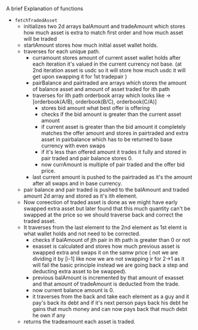 A brief Explanation of functions

* `fetchTradedAsset`
    - initializes two 2d arrays balAmount and tradeAmount which stores how much asset is extra to match first order 
and how much asset will be traded
    - startAmount stores how much initial asset wallet holds.
    - traverses for each unique path.
        - curramount stores amount of current asset wallet holds after each iteration it's valued in the current currency 
not base. (at 2nd iteration asset is usdc so it will store how much usdc it will get upon swapping it for 1st tradepair )
        - pairBalance and pairtraded are arrays which stores the amount of balance asset and amount of asset traded for 
ith path
        - traverses for ith path orderbook array which looks like -> [orderbook(A/B), orderbook(B/C), orderbook(C/A)]
            * stores bid amount what best offer is offering
            * checks if the bid amount is greater than the current asset amount
            * if current asset is greater than the bid amount it completely matches the offer amount and stores in 
pairtraded and extra asset in pairbalance which has to be returned to base currency with even swaps
            * if it's less than offered amount it trades it fully and stored in pair traded and pair balance stores 0.
            * now currAmount is multiple of pair traded and the offer bid price.
         - last current amount is pushed to the pairtraded as it's the amount after all swaps and in base currency.
    - pair balance and pair traded is pushed to the balAmount and traded amount 2d array and stored as it's ith element.
    - Now coreection of traded asset is done as we might have early swapped extra asset but later found that this much 
quantity can't be swapped at the price so we should traverse back and correct the traded asset.
    - It traverses from the last element to the 2nd element as 1st elemt is what wallet holds and not need to be corrected.
      - checks if balAmount of jth pair in ith path is greater than 0 or not
      - exasset is calculated and stores how much previous asset is swapped extra and swaps it on the samw price 
( not we are dividing it by [i-1] like now we are not swapping ir for 2->1 as it will fail the basic principle 
instead we are going back a step and deducting extra asset to be swapped).
      - previous balAmount is incremented by that amount of exasset and that amount of tradeAmount is deducted from the trade.
      - now current balance amount is 0.
      - it traverses from the back and take each element as a guy and it pay's back its debt and if it's next person pays back his debt he gains that much money and can now pays back that much debt he own if any
  - returns the tradeamount each asset is traded.




